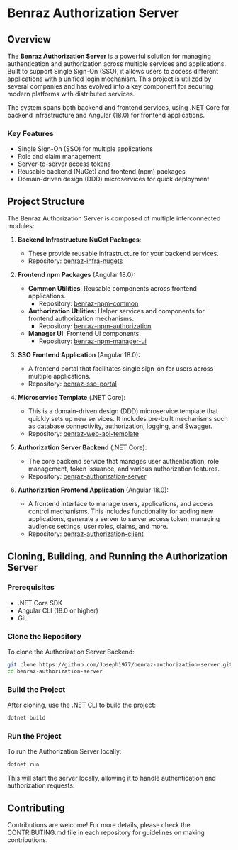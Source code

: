 
# Benraz Authorization Server

## Overview

The **Benraz Authorization Server** is a powerful solution for managing authentication and authorization across multiple services and applications. Built to support Single Sign-On (SSO), it allows users to access different applications with a unified login mechanism. This project is utilized by several companies and has evolved into a key component for securing modern platforms with distributed services.

The system spans both backend and frontend services, using .NET Core for backend infrastructure and Angular (18.0) for frontend applications.

### Key Features
- Single Sign-On (SSO) for multiple applications
- Role and claim management
- Server-to-server access tokens
- Reusable backend (NuGet) and frontend (npm) packages
- Domain-driven design (DDD) microservices for quick deployment

## Project Structure

The Benraz Authorization Server is composed of multiple interconnected modules:

1. **Backend Infrastructure NuGet Packages**:
   - These provide reusable infrastructure for your backend services.
   - Repository: [benraz-infra-nugets](https://github.com/Joseph1977/benraz-infra-nugets)

2. **Frontend npm Packages** (Angular 18.0):
   - **Common Utilities**: Reusable components across frontend applications.
     - Repository: [benraz-npm-common](https://github.com/Joseph1977/benraz-npm-common)
   - **Authorization Utilities**: Helper services and components for frontend authorization mechanisms.
     - Repository: [benraz-npm-authorization](https://github.com/Joseph1977/benraz-npm-authorization)
   - **Manager UI**: Frontend UI components.
     - Repository: [benraz-npm-manager-ui](https://github.com/Joseph1977/benraz-npm-manager-ui)

3. **SSO Frontend Application** (Angular 18.0):
   - A frontend portal that facilitates single sign-on for users across multiple applications.
   - Repository: [benraz-sso-portal](https://github.com/Joseph1977/benraz-sso-portal)

4. **Microservice Template** (.NET Core):
   - This is a domain-driven design (DDD) microservice template that quickly sets up new services. It includes pre-built mechanisms such as database connectivity, authorization, logging, and Swagger.
   - Repository: [benraz-web-api-template](https://github.com/Joseph1977/benraz-web-api-template)

5. **Authorization Server Backend** (.NET Core):
   - The core backend service that manages user authentication, role management, token issuance, and various authorization features.
   - Repository: [benraz-authorization-server](https://github.com/Joseph1977/benraz-authorization-server)

6. **Authorization Frontend Application** (Angular 18.0):
   - A frontend interface to manage users, applications, and access control mechanisms. This includes functionality for adding new applications, generate a server to server access token, managing audience settings, user roles, claims, and more.
   - Repository: [benraz-authorization-client](https://github.com/Joseph1977/benraz-authorization-client)

## Cloning, Building, and Running the Authorization Server

### Prerequisites
- .NET Core SDK
- Angular CLI (18.0 or higher)
- Git

### Clone the Repository
To clone the Authorization Server Backend:

```bash
git clone https://github.com/Joseph1977/benraz-authorization-server.git
cd benraz-authorization-server
```

### Build the Project
After cloning, use the .NET CLI to build the project:

```bash
dotnet build
```

### Run the Project
To run the Authorization Server locally:

```bash
dotnet run
```

This will start the server locally, allowing it to handle authentication and authorization requests.

## Contributing

Contributions are welcome! For more details, please check the CONTRIBUTING.md file in each repository for guidelines on making contributions.

